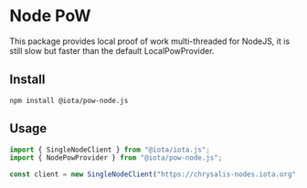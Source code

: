 # Node PoW

This package provides local proof of work multi-threaded for NodeJS, it is still slow but faster than the default LocalPowProvider.

## Install

```shell
npm install @iota/pow-node.js
```

## Usage

```js
import { SingleNodeClient } from "@iota/iota.js";
import { NodePowProvider } from "@iota/pow-node.js";

const client = new SingleNodeClient("https://chrysalis-nodes.iota.org", { powProvider: new NodePowProvider() });
```
